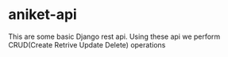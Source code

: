 # aniket-api
This are some basic Django rest api.
Using these api we perform CRUD(Create Retrive Update Delete) operations
